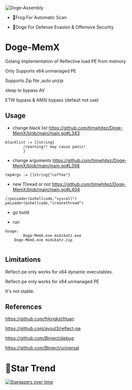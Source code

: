 ![Doge-Assembly](https://socialify.git.ci/timwhitez/Doge-MemX/image?description=1&font=Raleway&forks=1&issues=1&language=1&logo=https%3A%2F%2Favatars1.githubusercontent.com%2Fu%2F36320909&owner=1&pattern=Circuit%20Board&stargazers=1&theme=Light)

- 🐸Frog For Automatic Scan

- 🐶Doge For Defense Evasion & Offensive Security

# Doge-MemX
Golang implementation of Reflective load PE from memory

Only Supports x64 unmanaged PE

Supports Zip file ,auto unzip

sleep to bypass AV

ETW bypass & AMSI bypass (default not use)

## Usage
- change black list https://github.com/timwhitez/Doge-MemX/blob/main/main.go#L343
```
blacklist := []string{
		//warning!! may cause panic!
		}
```

- change arguments https://github.com/timwhitez/Doge-MemX/blob/main/main.go#L398
```
tmpArgs := []string{"coffee"}
```

- new Thread or not https://github.com/timwhitez/Doge-MemX/blob/main/main.go#L404
```
//peLoader(&shellcode,"syscall")
peLoader(&shellcode,"createthread")
```

- go build

- run
```
Usage:
        Doge-MemX.exe mimikatz.exe
	Doge-MemX.exe mimikatz.zip
       
```

## Limitations
Reflect-pe only works for x64 dynamic executables.  

Reflect-pe only works for x64 unmanaged PE

It's not stable.

## References
https://github.com/frkngksl/Huan

https://github.com/ayoul3/reflect-pe

https://github.com/Binject/debug

https://github.com/Binject/universal

# 🚀Star Trend
[![Stargazers over time](https://starchart.cc/timwhitez/Doge-MemX.svg)](https://starchart.cc/timwhitez/Doge-MemX)

